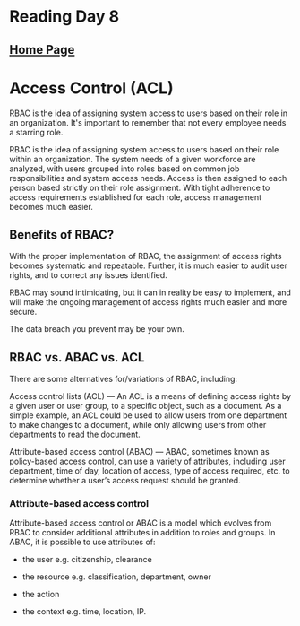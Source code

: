 # Reading Day 8

## [Home Page](/README.md) 

# Access Control (ACL)

RBAC is the idea of assigning system access to users based on their role in an organization. It's important to remember that not every employee needs a starring role.

RBAC is the idea of assigning system access to users based on their role within an organization. The system needs of a given workforce are analyzed, with users grouped into roles based on common job responsibilities and system access needs. Access is then assigned to each person based strictly on their role assignment. With tight adherence to access requirements established for each role, access management becomes much easier.

## Benefits of RBAC?

With the proper implementation of RBAC, the assignment of access rights becomes systematic and repeatable. Further, it is much easier to audit user rights, and to correct any issues identified.

RBAC may sound intimidating, but it can in reality be easy to implement, and will make the ongoing management of access rights much easier and more secure.

The data breach you prevent may be your own.

## RBAC vs. ABAC vs. ACL

There are some alternatives for/variations of RBAC, including:

Access control lists (ACL) — An ACL is a means of defining access rights by a given user or user group, to a specific object, such as a document.  As a simple example, an ACL could be used to allow users from one department to make changes to a document, while only allowing users from other departments to read the document.

Attribute-based access control (ABAC) — ABAC, sometimes known as policy-based access control, can use a variety of attributes, including user department, time of day, location of access, type of access required, etc. to determine whether a user’s access request should be granted.

### Attribute-based access control
Attribute-based access control or ABAC is a model which evolves from RBAC to consider additional attributes in addition to roles and groups. In ABAC, it is possible to use attributes of:

- the user e.g. citizenship, clearance

- the resource e.g. classification, department, owner

- the action

- the context e.g. time, location, IP.
